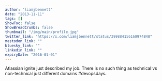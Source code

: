 ```yaml
---
author: "liamjbennett"
date: "2013-11-11"
tags: []
ShowToc: false
ShowBreadCrumbs: false
thumbnail: "/img/main/profile.jpg"
twitter_link: "https://x.com/liamjbennett/status/399884156160974848"
mastodon_link: ""
bluesky_link: ""
linkedin_link: ""
expiryDate: "2016-01-01"
---
```


Atlassian ignite just described my job. There is no such thing as technical vs non-technical just different domains #devopsdays.

